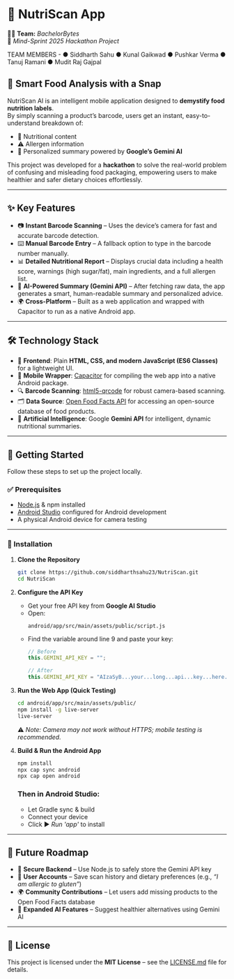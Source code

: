 # 🍏 NutriScan App

👨‍💻 **Team:** *BachelorBytes*  
📍 *Mind-Sprint 2025 Hackathon Project*  

TEAM MEMBERS - 
● Siddharth Sahu
● Kunal Gaikwad
● Pushkar Verma
● Tanuj Ramani
● Mudit Raj Gajpal


## 📸 Smart Food Analysis with a Snap  

NutriScan AI is an intelligent mobile application designed to **demystify food nutrition labels**.  
By simply scanning a product’s barcode, users get an instant, easy-to-understand breakdown of:  

- 🥗 Nutritional content  
- ⚠️ Allergen information  
- 🤖 Personalized summary powered by **Google’s Gemini AI**  

This project was developed for a **hackathon** to solve the real-world problem of confusing and misleading food packaging, empowering users to make healthier and safer dietary choices effortlessly.  

---

## ✨ Key Features  

- 📷 **Instant Barcode Scanning** – Uses the device’s camera for fast and accurate barcode detection.  
- ⌨️ **Manual Barcode Entry** – A fallback option to type in the barcode number manually.  
- 📊 **Detailed Nutritional Report** – Displays crucial data including a health score, warnings (high sugar/fat), main ingredients, and a full allergen list.  
- 🤖 **AI-Powered Summary (Gemini API)** – After fetching raw data, the app generates a smart, human-readable summary and personalized advice.  
- 🌍 **Cross-Platform** – Built as a web application and wrapped with Capacitor to run as a native Android app.  

---

## 🛠️ Technology Stack  

- 🎨 **Frontend**: Plain **HTML, CSS, and modern JavaScript (ES6 Classes)** for a lightweight UI.  
- 📱 **Mobile Wrapper**: [Capacitor](https://capacitorjs.com/) for compiling the web app into a native Android package.  
- 🔍 **Barcode Scanning**: [html5-qrcode](https://github.com/mebjas/html5-qrcode) for robust camera-based scanning.  
- 🗂 **Data Source**: [Open Food Facts API](https://world.openfoodfacts.org/data) for accessing an open-source database of food products.  
- 🤖 **Artificial Intelligence**: Google **Gemini API** for intelligent, dynamic nutritional summaries.  

---

## 🚀 Getting Started  

Follow these steps to set up the project locally.  

### ✅ Prerequisites  
- [Node.js](https://nodejs.org/) & npm installed  
- [Android Studio](https://developer.android.com/studio) configured for Android development  
- A physical Android device for camera testing  

---

### 🔧 Installation  

1. **Clone the Repository**  
   ```bash
   git clone https://github.com/siddharthsahu23/NutriScan.git
   cd NutriScan
   ```

2. **Configure the API Key**  
   - Get your free API key from **Google AI Studio**  
   - Open:
     ```plaintext
     android/app/src/main/assets/public/script.js
     ```
   - Find the variable around line 9 and paste your key:
     ```js
     // Before
     this.GEMINI_API_KEY = "";

     // After
     this.GEMINI_API_KEY = "AIzaSyB...your...long...api...key...here...";
     ```

3. **Run the Web App (Quick Testing)**  
   ```bash
   cd android/app/src/main/assets/public/
   npm install -g live-server
   live-server
   ```
   ⚠️ *Note: Camera may not work without HTTPS; mobile testing is recommended.*  

4. **Build & Run the Android App**  
   ```bash
   npm install
   npx cap sync android
   npx cap open android
   ```

   ### Then in Android Studio:
   - Let Gradle sync & build  
   - Connect your device  
   - Click ▶️ *Run 'app'* to install  

---

## 🔮 Future Roadmap  

- 🔐 **Secure Backend** – Use Node.js to safely store the Gemini API key  
- 👤 **User Accounts** – Save scan history and dietary preferences (e.g., *“I am allergic to gluten”*)  
- 🌍 **Community Contributions** – Let users add missing products to the Open Food Facts database  
- 🧠 **Expanded AI Features** – Suggest healthier alternatives using Gemini AI  

---

## 📜 License  

This project is licensed under the **MIT License** – see the [LICENSE.md](LICENSE.md) file for details.  
